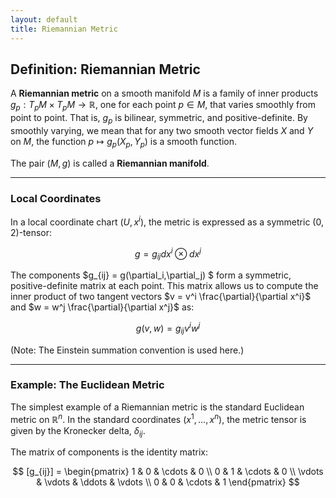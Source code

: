 ```yaml
---
layout: default
title: Riemannian Metric
---
```


## Definition: Riemannian Metric

A **Riemannian metric** on a smooth manifold $M$ is a family of inner products
$g_p : T_pM \times T_pM \to \mathbb{R}$, one for each point $p \in M$, that varies smoothly from point to point. 
That is, $g_p$ is bilinear, symmetric, and positive-definite.
By smoothly varying, we mean that for any two smooth vector fields $X$ and $Y$ on $M$, the function $p \mapsto g_p(X_p, Y_p)$ is a smooth function.

The pair $(M, g)$ is called a **Riemannian manifold**.

---

### Local Coordinates

In a local coordinate chart $(U, x^i)$, the metric is expressed as a symmetric $(0,2)$-tensor:

$$
g = g_{ij} dx^i \otimes dx^j
$$

The components $g_{ij} = g(\partial_i,\partial_j) $ form a symmetric, positive-definite matrix at each point. This matrix allows us to compute the inner product of two tangent vectors $v = v^i \frac{\partial}{\partial x^i}$ and $w = w^j \frac{\partial}{\partial x^j}$ as:

$$
g(v, w) = g_{ij}v^i w^j
$$

(Note: The Einstein summation convention is used here.)

---

### Example: The Euclidean Metric

The simplest example of a Riemannian metric is the standard Euclidean metric on $\mathbb{R}^n$. In the standard coordinates $(x^1, \dots, x^n)$, the metric tensor is given by the Kronecker delta, $\delta_{ij}$.

The matrix of components is the identity matrix:

$$
[g_{ij}] = 
\begin{pmatrix}
1 & 0 & \cdots & 0 \\
0 & 1 & \cdots & 0 \\
\vdots & \vdots & \ddots & \vdots \\
0 & 0 & \cdots & 1
\end{pmatrix}
$$
